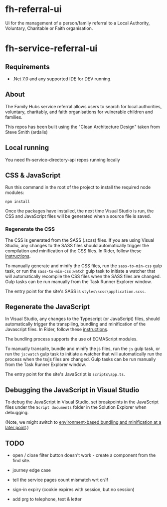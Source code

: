 # fh-referral-ui

Ui for the management of a person/family referral to a Local Authority, Voluntary, Charitable or Faith organisation.

# fh-service-referral-ui

## Requirements
* .Net 7.0 and any supported IDE for DEV running.

## About

The Family Hubs service referral allows users to search for local authorities, voluntary, charitably, and faith organisations for vulnerable children and families.

This repos has been built using the "Clean Architecture Design" taken from Steve Smith (ardalis)


## Local running

You need fh-service-directory-api repos running locally

## CSS & JavaScript

Run this command in the root of the project to install the required node modules:

```
npm install
```

Once the packages have installed, the next time Visual Studio is run, the CSS and JavaScript files will be generated when a source file is saved.

### Regenerate the CSS

The CSS is generated from the SASS (.scss) files. If you are using Visual Studio, any changes to the SASS files should automatically trigger the compilation and minification of the CSS files. In Rider, follow these [instructions](https://www.jetbrains.com/help/rider/Using_Gulp_Task_Runner.html#ws_gulp_running_tasks_from_tasks_tree).

To manually generate and minify the CSS files, run the `sass-to-min-css` gulp task, or run the `sass-to-min-css:watch` gulp task to initiate a watcher that will automatically recompile the CSS files when the SASS files are changed. Gulp tasks can be run manually from the Task Runner Explorer window.

The entry point for the site's SASS is `styles\scss\application.scss`.

## Regenerate the JavaScript

In Visual Studio, any changes to the Typescript (or JavaScript) files, should automatically trigger the transpiling, bundling and minification of the Javascript files. In Rider, follow these [instructions](https://www.jetbrains.com/help/rider/Using_Gulp_Task_Runner.html#ws_gulp_running_tasks_from_tasks_tree).

The bundling process supports the use of ECMAScript modules.

To manually transpile, bundle and minify the js files, run the `js` gulp task, or run the `js:watch` gulp task to initiate a watcher that will automatically run the process when the ts/js files are changed. Gulp tasks can be run manually from the Task Runner Explorer window.

The entry point for the site's JavaScript is `scripts\app.ts`.

## Debugging the JavaScript in Visual Studio

To debug the JavaScript in Visual Studio, set breakpoints in the JavaScript files under the `Script documents` folder in the Solution Explorer when debugging.

(Note, we might switch to [environment-based bundling and minification at a later point](https://learn.microsoft.com/en-us/aspnet/core/client-side/bundling-and-minification?view=aspnetcore-6.0).)

## TODO

* open / close filter button doesn't work - create a component from the find site.

* journey edge case

* tell the service pages count mismatch wrt cr/lf

* sign-in expiry (cookie expires with session, but no session)

* add prg to telephone, text & letter